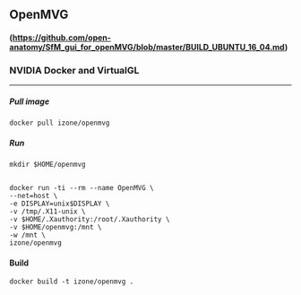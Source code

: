 ## OpenMVG
#### (https://github.com/open-anatomy/SfM_gui_for_openMVG/blob/master/BUILD_UBUNTU_16_04.md)
### NVIDIA Docker and VirtualGL
-----
##### Pull image
```
docker pull izone/openmvg
```

##### Run
```
mkdir $HOME/openmvg
```
```
```
```
docker run -ti --rm --name OpenMVG \
--net=host \
-e DISPLAY=unix$DISPLAY \
-v /tmp/.X11-unix \
-v $HOME/.Xauthority:/root/.Xauthority \
-v $HOME/openmvg:/mnt \
-w /mnt \
izone/openmvg
```

#### Build
```
docker build -t izone/openmvg .
```